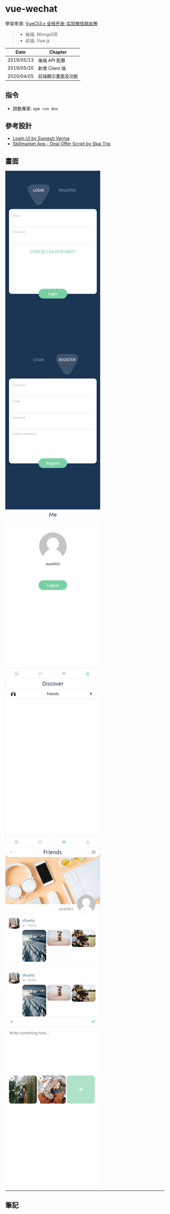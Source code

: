 ﻿# vue-wechat

學習來源: [VueCli3.x 全栈开发-实现微信朋友圈](https://www.udemy.com/vuecli3forwechat/)

> - 後端: MongoDB
> - 前端: Vue.js

| Date       | Chapter            |
| ---------- | ------------------ |
| 2019/05/13 | 後端 API 配置      |
| 2019/05/20 | 新增 Client 端     |
| 2020/04/05 | 前端顯示畫面及功能 |

## 指令

- 啟動專案: `npm run dev`

## 參考設計

- [Login UI by Sumesh Verma](https://dribbble.com/shots/4754884-Login-UI)
- [Skillmarket App - Deal Offer Script by Skai Trip](https://dribbble.com/shots/6935536-Skillmarket-App-Deal-Offer-Script)

## 畫面

<div style="display: inline-flex; flex-wrap: wrap;">
<img src="./client/src/assets/img/login_img.jpg" width="300px">
<img src="./client/src/assets/img/register_img.jpg" width="300px">
<img src="./client/src/assets/img/me_img.jpg" width="300px">
<img src="./client/src/assets/img/discover_img.jpg" width="300px">
<img src="./client/src/assets/img/friends_img.jpg" width="300px">
<img src="./client/src/assets/img/addmessage_img.jpg" width="300px">
</div>

---

## 筆記
